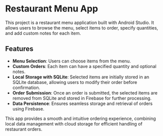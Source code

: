 # Restaurant Menu App

This project is a restaurant menu application built with Android Studio. It allows users to browse the menu, select items to order, specify quantities, and add custom notes for each item.

## Features

- **Menu Selection**: Users can choose items from the menu.
- **Custom Orders**: Each item can have a specified quantity and optional notes.
- **Local Storage with SQLite**: Selected items are initially stored in an SQLite database, allowing users to modify their order before confirmation.
- **Order Submission**: Once an order is submitted, the selected items are removed from SQLite and stored in Firebase for further processing.
- **Data Persistence**: Ensures seamless storage and retrieval of orders using Firebase.

This app provides a smooth and intuitive ordering experience, combining local data management with cloud storage for efficient handling of restaurant orders.
